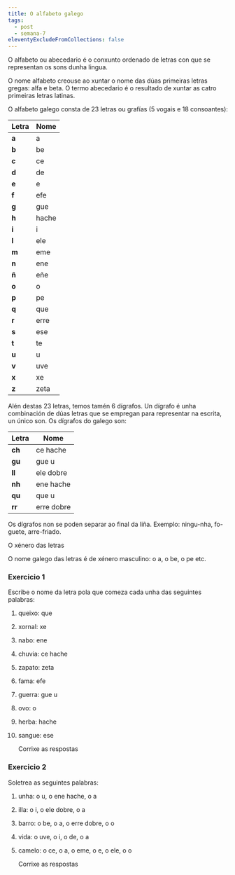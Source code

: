 ```yaml
---
title: O alfabeto galego
tags:
  - post
  - semana-7
eleventyExcludeFromCollections: false
---
```

O alfabeto ou abecedario é o conxunto ordenado de letras con que se representan os sons dunha lingua.

O nome alfabeto creouse ao xuntar o nome das dúas primeiras letras gregas: alfa e beta. O termo abecedario é o resultado de xuntar as catro primeiras letras latinas. 

O alfabeto galego consta de 23 letras ou grafías (5 vogais e 18 consoantes): 

| Letra | Nome  |
| ----- | ----- |
| **a** | a     |
| **b** | be    |
| **c** | ce    |
| **d** | de    |
| **e** | e     |
| **f** | efe   |
| **g** | gue   |
| **h** | hache |
| **i** | i     |
| **l** | ele   |
| **m** | eme   |
| **n** | ene   |
| **ñ** | eñe   |
| **o** | o     |
| **p** | pe    |
| **q** | que   |
| **r** | erre  |
| **s** | ese   |
| **t** | te    |
| **u** | u     |
| **v** | uve   |
| **x** | xe    |
| **z** | zeta  |



Alén destas 23 letras, temos tamén 6 dígrafos. Un dígrafo é unha combinación de dúas letras que se empregan para representar na escrita, un único son. Os dígrafos do galego son:

| Letra  | Nome       |
| ------ | ---------- |
| **ch** | ce hache   |
| **gu** | gue u      |
| **ll** | ele dobre  |
| **nh** | ene hache  |
| **qu** | que u      |
| **rr** | erre dobre |



Os dígrafos non se poden separar ao final da liña. Exemplo: ningu-nha, fo-guete, arre-friado.

O xénero das letras 

O nome galego das letras é de xénero masculino: o a, o be, o pe etc.

### Exercicio 1

Escribe o nome da letra pola que comeza cada unha das seguintes palabras:

1. queixo:  <e-answer>que</e-answer> 
2. xornal: <e-answer>xe</e-answer> 
3. nabo: <e-answer>ene</e-answer> 
4. chuvia: <e-answer>ce hache</e-answer> 
5. zapato: <e-answer>zeta</e-answer> 
6. fama: <e-answer>efe</e-answer> 
7. guerra: <e-answer>gue u</e-answer>
8. ovo: <e-answer>o</e-answer>
9. herba: <e-answer>hache</e-answer>
10. sangue: <e-answer>ese</e-answer>

    <e-validate>Corrixe as respostas</e-validate>



### Exercicio 2 

Soletrea as seguintes palabras:

1. unha: o <e-answer>u</e-answer>, o <e-answer>ene hache</e-answer>, o <e-answer>a</e-answer>
2. illa: o <e-answer>i</e-answer>, o <e-answer>ele dobre</e-answer>, o <e-answer>a</e-answer>  
3. barro: o <e-answer>be</e-answer>, o <e-answer>a</e-answer>, o <e-answer>erre dobre</e-answer>, o <e-answer>o</e-answer>
4. vida: o <e-answer>uve</e-answer>, o <e-answer>i</e-answer>, o <e-answer>de</e-answer>, o <e-answer>a</e-answer>   
5. camelo: o <e-answer>ce</e-answer>, o <e-answer>a</e-answer>, o <e-answer>eme</e-answer>, o <e-answer>e</e-answer>, o <e-answer>ele</e-answer>, o <e-answer>o</e-answer>

   <e-validate>Corrixe as respostas</e-validate>